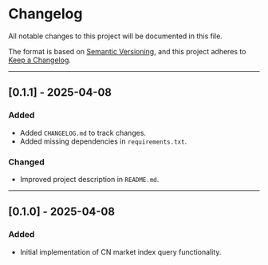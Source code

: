 # Changelog

All notable changes to this project will be documented in this file.

The format is based on [Semantic Versioning](https://semver.org/lang/en/), and this project adheres to [Keep a Changelog](https://keepachangelog.com/en/1.0.0/).

---

## [0.1.1] - 2025-04-08

### Added
- Added `CHANGELOG.md` to track changes.
- Added missing dependencies in `requirements.txt`.

### Changed
- Improved project description in `README.md`.

---

## [0.1.0] - 2025-04-08

### Added
- Initial implementation of CN market index query functionality.